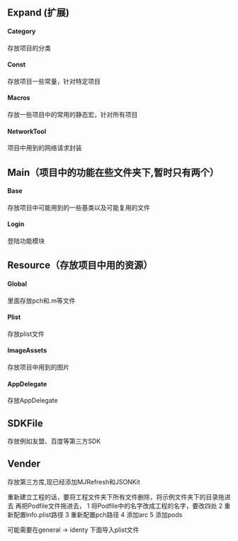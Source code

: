## Expand (扩展)

#### Category
存放项目的分类

#### Const
存放项目一些常量，针对特定项目

#### Macros
存放一些项目中的常用的静态宏，针对所有项目

#### NetworkTool
项目中用到的网络请求封装

## Main（项目中的功能在些文件夹下,暂时只有两个）

#### Base
存放项目中可能用到的一些基类以及可能复用的文件

#### Login
登陆功能模块

## Resource（存放项目中用的资源）

#### Global
里面存放pch和.m等文件

#### Plist
存放plist文件

#### ImageAssets
存放项目中用到的图片

#### AppDelegate
存放AppDelegate

## SDKFile
存放例如友盟、百度等第三方SDK

## Vender
存放第三方库,现已经添加MJRefresh和JSONKit



重新建立工程的话，要将工程文件夹下所有文件删除，将示例文件夹下的目录拖进去
再把Podfile文件拖进去，
1 将Podfile中的名字改成工程的名字，要改四处
2 重新配置Info.plist路径
3 重新配置pch路径
4 添加arc
5 添加pods

可能需要在general -> identy 下面导入plist文件

